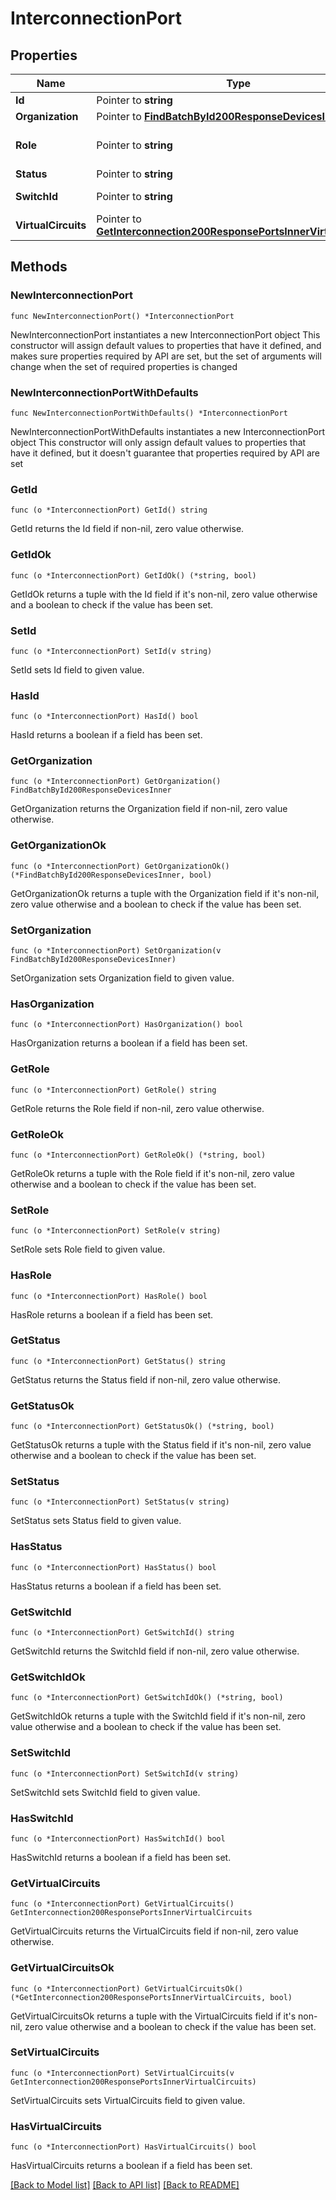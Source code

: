 # InterconnectionPort

## Properties

Name | Type | Description | Notes
------------ | ------------- | ------------- | -------------
**Id** | Pointer to **string** |  | [optional] 
**Organization** | Pointer to [**FindBatchById200ResponseDevicesInner**](FindBatchById200ResponseDevicesInner.md) |  | [optional] 
**Role** | Pointer to **string** | Either &#39;primary&#39; or &#39;secondary&#39;. | [optional] 
**Status** | Pointer to **string** |  | [optional] 
**SwitchId** | Pointer to **string** | A switch &#39;short ID&#39; | [optional] 
**VirtualCircuits** | Pointer to [**GetInterconnection200ResponsePortsInnerVirtualCircuits**](GetInterconnection200ResponsePortsInnerVirtualCircuits.md) |  | [optional] 

## Methods

### NewInterconnectionPort

`func NewInterconnectionPort() *InterconnectionPort`

NewInterconnectionPort instantiates a new InterconnectionPort object
This constructor will assign default values to properties that have it defined,
and makes sure properties required by API are set, but the set of arguments
will change when the set of required properties is changed

### NewInterconnectionPortWithDefaults

`func NewInterconnectionPortWithDefaults() *InterconnectionPort`

NewInterconnectionPortWithDefaults instantiates a new InterconnectionPort object
This constructor will only assign default values to properties that have it defined,
but it doesn't guarantee that properties required by API are set

### GetId

`func (o *InterconnectionPort) GetId() string`

GetId returns the Id field if non-nil, zero value otherwise.

### GetIdOk

`func (o *InterconnectionPort) GetIdOk() (*string, bool)`

GetIdOk returns a tuple with the Id field if it's non-nil, zero value otherwise
and a boolean to check if the value has been set.

### SetId

`func (o *InterconnectionPort) SetId(v string)`

SetId sets Id field to given value.

### HasId

`func (o *InterconnectionPort) HasId() bool`

HasId returns a boolean if a field has been set.

### GetOrganization

`func (o *InterconnectionPort) GetOrganization() FindBatchById200ResponseDevicesInner`

GetOrganization returns the Organization field if non-nil, zero value otherwise.

### GetOrganizationOk

`func (o *InterconnectionPort) GetOrganizationOk() (*FindBatchById200ResponseDevicesInner, bool)`

GetOrganizationOk returns a tuple with the Organization field if it's non-nil, zero value otherwise
and a boolean to check if the value has been set.

### SetOrganization

`func (o *InterconnectionPort) SetOrganization(v FindBatchById200ResponseDevicesInner)`

SetOrganization sets Organization field to given value.

### HasOrganization

`func (o *InterconnectionPort) HasOrganization() bool`

HasOrganization returns a boolean if a field has been set.

### GetRole

`func (o *InterconnectionPort) GetRole() string`

GetRole returns the Role field if non-nil, zero value otherwise.

### GetRoleOk

`func (o *InterconnectionPort) GetRoleOk() (*string, bool)`

GetRoleOk returns a tuple with the Role field if it's non-nil, zero value otherwise
and a boolean to check if the value has been set.

### SetRole

`func (o *InterconnectionPort) SetRole(v string)`

SetRole sets Role field to given value.

### HasRole

`func (o *InterconnectionPort) HasRole() bool`

HasRole returns a boolean if a field has been set.

### GetStatus

`func (o *InterconnectionPort) GetStatus() string`

GetStatus returns the Status field if non-nil, zero value otherwise.

### GetStatusOk

`func (o *InterconnectionPort) GetStatusOk() (*string, bool)`

GetStatusOk returns a tuple with the Status field if it's non-nil, zero value otherwise
and a boolean to check if the value has been set.

### SetStatus

`func (o *InterconnectionPort) SetStatus(v string)`

SetStatus sets Status field to given value.

### HasStatus

`func (o *InterconnectionPort) HasStatus() bool`

HasStatus returns a boolean if a field has been set.

### GetSwitchId

`func (o *InterconnectionPort) GetSwitchId() string`

GetSwitchId returns the SwitchId field if non-nil, zero value otherwise.

### GetSwitchIdOk

`func (o *InterconnectionPort) GetSwitchIdOk() (*string, bool)`

GetSwitchIdOk returns a tuple with the SwitchId field if it's non-nil, zero value otherwise
and a boolean to check if the value has been set.

### SetSwitchId

`func (o *InterconnectionPort) SetSwitchId(v string)`

SetSwitchId sets SwitchId field to given value.

### HasSwitchId

`func (o *InterconnectionPort) HasSwitchId() bool`

HasSwitchId returns a boolean if a field has been set.

### GetVirtualCircuits

`func (o *InterconnectionPort) GetVirtualCircuits() GetInterconnection200ResponsePortsInnerVirtualCircuits`

GetVirtualCircuits returns the VirtualCircuits field if non-nil, zero value otherwise.

### GetVirtualCircuitsOk

`func (o *InterconnectionPort) GetVirtualCircuitsOk() (*GetInterconnection200ResponsePortsInnerVirtualCircuits, bool)`

GetVirtualCircuitsOk returns a tuple with the VirtualCircuits field if it's non-nil, zero value otherwise
and a boolean to check if the value has been set.

### SetVirtualCircuits

`func (o *InterconnectionPort) SetVirtualCircuits(v GetInterconnection200ResponsePortsInnerVirtualCircuits)`

SetVirtualCircuits sets VirtualCircuits field to given value.

### HasVirtualCircuits

`func (o *InterconnectionPort) HasVirtualCircuits() bool`

HasVirtualCircuits returns a boolean if a field has been set.


[[Back to Model list]](../README.md#documentation-for-models) [[Back to API list]](../README.md#documentation-for-api-endpoints) [[Back to README]](../README.md)


